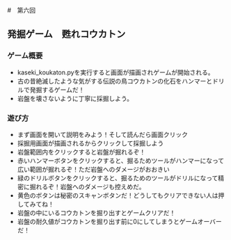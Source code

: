 #　第六回
## 発掘ゲーム　甦れコウカトン
### ゲーム概要
* kaseki_koukaton.pyを実行すると画面が描画されゲームが開始される。
* 古の昔絶滅したような気がする伝説の鳥コウカトンの化石をハンマーとドリルで発掘するゲームだ！　
* 岩盤を壊さないように丁寧に採掘しよう。
### 遊び方
* まず画面を開いて説明をみよう！そして読んだら画面クリック
* 採掘用画面が描画されるからクリックして採掘しよう
* 岩盤範囲内をクリックすると岩盤が掘れるぞ！
* 赤いハンマーボタンをクリックすると、掘るためツールがハンマーになって広い範囲が掘れるぞ！ただ岩盤へのダメージがおおきい
* 緑のドリルボタンをクリックすると、掘るためのツールがドリルになって精密に掘れるぞ！岩盤へのダメージも控えめだ。
* 黄色のボタンは秘密のスキャンボタンだ！どうしてもクリアできない人は押してみてね！
* 岩盤の中にいるコウカトンを掘り出すとゲームクリアだ！
* 岩盤の耐久値がコウカトンを掘り出す前に0にしてしまうとゲームオーバーだ！